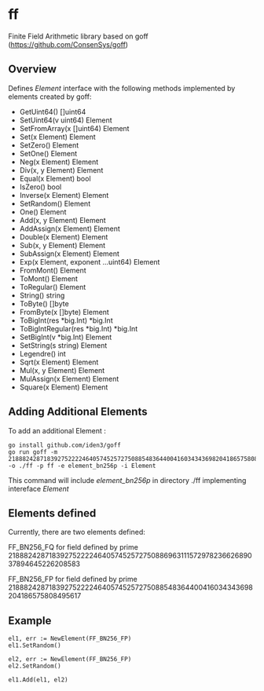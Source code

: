 # ff
Finite Field Arithmetic library based on goff (https://github.com/ConsenSys/goff)

## Overview
Defines *Element* interface with the following methods implemented by elements created by goff:
-	GetUint64() []uint64
-	SetUint64(v uint64) Element
-	SetFromArray(x []uint64) Element
-	Set(x Element) Element
-	SetZero() Element
-	SetOne() Element
-	Neg(x Element) Element
-	Div(x, y Element) Element
-	Equal(x Element) bool
-	IsZero() bool
-	Inverse(x Element) Element
-	SetRandom() Element
-	One() Element
-	Add(x, y Element) Element
-	AddAssign(x Element) Element
-	Double(x Element) Element
-	Sub(x, y Element) Element
-	SubAssign(x Element) Element
-	Exp(x Element, exponent ...uint64) Element
-	FromMont() Element
-	ToMont() Element
-	ToRegular() Element
-	String() string
-	ToByte() []byte
-	FromByte(x []byte) Element
-	ToBigInt(res *big.Int) *big.Int
-	ToBigIntRegular(res *big.Int) *big.Int
-	SetBigInt(v *big.Int) Element
-	SetString(s string) Element
-	Legendre() int
-	Sqrt(x Element) Element
-	Mul(x, y Element) Element
-	MulAssign(x Element) Element
-	Square(x Element) Element

## Adding Additional Elements

To add an additional Element :
```
go install github.com/iden3/goff
go run goff -m 21888242871839275222246405745257275088548364400416034343698204186575808495617 -o ./ff -p ff -e element_bn256p -i Element
```

This command will include *element_bn256p* in directory ./ff implementing intereface *Element*

## Elements defined
Currently, there are two elements defined:

FF_BN256_FQ  for field defined by prime 21888242871839275222246405745257275088696311157297823662689037894645226208583

FF_BN256_FP for field defined by prime	21888242871839275222246405745257275088548364400416034343698204186575808495617
	
## Example

```
el1, err := NewElement(FF_BN256_FP)
el1.SetRandom()
    
el2, err := NewElement(FF_BN256_FP)
el2.SetRandom()

el1.Add(el1, el2)

```




